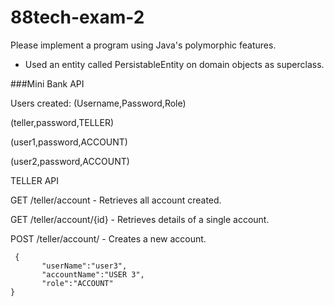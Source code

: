 # 88tech-exam-2

Please implement a program using Java's polymorphic features.
- Used an entity called PersistableEntity on domain objects as superclass.

###Mini Bank API

Users created: (Username,Password,Role)

(teller,password,TELLER)

(user1,password,ACCOUNT)

(user2,password,ACCOUNT)

TELLER API

GET /teller/account - Retrieves all account created.

GET /teller/account/{id} - Retrieves details of a single account.

POST /teller/account/ - Creates a new account.
```
 {
       "userName":"user3",
       "accountName":"USER 3",
       "role":"ACCOUNT"
}
```


